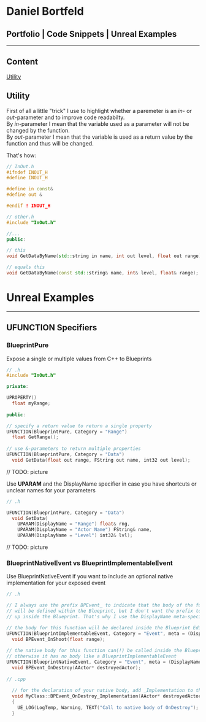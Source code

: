 # Daniel Bortfeld  

## Portfolio | Code Snippets | Unreal Examples  
***  

## Content

[Utility](#Utility "Utility2")

## Utility<a name="Utility"/>  
First of all a little "trick" I use to highlight whether a paremeter is an *in*- or *out*-parameter and to improve code readabilty.  
By *in*-parameter I mean that the variable used as a parameter will not be changed by the function.  
By *out*-parameter I mean that the variable is used as a return value by the function and thus will be changed.  
  

That's how:  
  
```c++
// InOut.h
#ifndef INOUT_H
#define INOUT_H

#define in const&
#define out &

#endif ! INOUT_H
```

```c++
// other.h
#include "InOut.h"

//...
public:

// this
void GetDataByName(std::string in name, int out level, float out range);

// equals this
void GetDataByName(const std::string& name, int& level, float& range);
```

# Unreal Examples  
***  

## UFUNCTION Specifiers

### BlueprintPure

Expose a single or multiple values from C++ to Blueprints

```c++
// .h
#include "InOut.h"

private:

UPROPERTY()
  float myRange;
  
public:

// specify a return value to return a single property
UFUNCTION(BlueprintPure, Category = "Range")
  float GetRange();  
  
// use &-parameters to return multiple properties
UFUNCTION(BlueprintPure, Category = "Data")
  void GetData(float out range, FString out name, int32 out level);
```

// TODO: picture

Use **UPARAM** and the DisplayName specifier in case you have shortcuts or unclear names for your parameters

```c++
// .h

UFUNCTION(BlueprintPure, Category = "Data")
  void GetData(
    UPARAM(DisplayName = "Range") float& rng, 
    UPARAM(DisplayName = "Actor Name") FString& name, 
    UPARAM(DisplayName = "Level") int32& lvl);
```

// TODO: picture

### BlueprintNativeEvent vs BlueprintImplementableEvent

Use BlueprintNativeEvent if you want to include an optional native implementation for your exposed event

```c++
// .h

// I always use the prefix BPEvent_ to indicate that the body of the function 
// will be defined within the Blueprint, but I don't want the prefix to show 
// up inside the Blueprint. That's why I use the DisplayName meta-specifier

// the body for this function will be declared inside the Blueprint Editor
UFUNCTION(BlueprintImplementableEvent, Category = "Event", meta = (DisplayName = "OnShoot"))
  void BPEvent_OnShoot(float range);
  
// the native body for this function can(!) be called inside the Blueprint Editor
// otherwise it has no body like a BlueprintImplementableEvent
UFUNCTION(BlueprintNativeEvent, Category = "Event", meta = (DisplayName = "OnShoot"))
  void BPEvent_OnDestroy(AActor* destroyedActor);
  
// .cpp
  
  // for the declaration of your native body, add _Implementation to the function name
  void MyClass::BPEvent_OnDestroy_Implementation(AActor* destroyedActor)
  {
    UE_LOG(LogTemp, Warning, TEXT("Call to native body of OnDestroy");
  }
```
